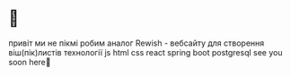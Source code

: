 # 🎀
привіт ми не пікмі робим аналог Rewish - вебсайту для створення віш(пік)листів
технології js html css react spring boot postgresql
see you soon here🎀
